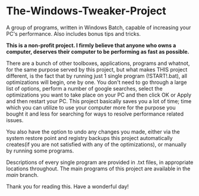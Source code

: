 # The-Windows-Tweaker-Project
A group of programs, written in Windows Batch, capable of increasing your PC's performance. Also includes bonus tips and tricks.  

**This is a non-profit project. I firmly believe that anyone who owns a computer, deserves their computer to be performing as fast as possible.**

There are a bunch of other toolboxes, applications, programs and whatnot, for the same purpose served by this project, but what makes THIS project different, is the fact that by running just 1 single program (!START!.bat), all optimizations will begin, one by one. You don't need to go through a large list of options, perform a number of google searches, select the optimizations you want to take place on your PC and then click OK or Apply and then restart your PC. This project basically saves you a lot of time; time which you can utilize to use your computer more for the purpose you bought it and less for searching for ways to resolve performance related issues.

You also have the option to undo any changes you made, either via the system restore point and registry backups this project automatically creates(if you are not satisfied with any of the optimizations), or manually by running some programs.

Descriptions of every single program are provided in .txt files, in appropriate locations throughout. The main programs of this project are available in the _main_ branch.

Thank you for reading this. Have a wonderful day!

